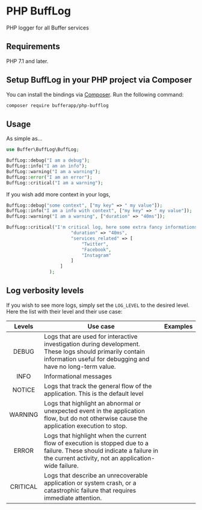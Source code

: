 # PHP BuffLog

PHP logger for all Buffer services


## Requirements

PHP 7.1 and later.

## Setup BuffLog in your PHP project via Composer

You can install the bindings via [Composer](http://getcomposer.org/). Run the following command:

```bash
composer require bufferapp/php-bufflog
```

## Usage
As simple as...

```php
use Buffer\BuffLog\BuffLog;

BuffLog::debug("I am a debug");
BuffLog::info("I am an info");
BuffLog::warning("I am a warning");
BuffLog::error("I am an error");
BuffLog::critical("I am a warning");
```

If you wish add more context in your logs, 
```php
BuffLog::debug("some context", ["my key" => " my value"]);
BuffLog::info("I am a info with context", ["my key" => " my value"]);
BuffLog::warning("I am a warning", ["duration" => "40ms"]);

BuffLog::critical("I'm critical log, here some extra fancy informations", [
                        "duration" => "40ms",
                        "services_related" => [
                            "Twitter",
                            "Facebook",
                            "Instagram"
                        ]
                    ]
                );
```

## Log verbosity levels

If you wish to see more logs, simply set the `LOG_LEVEL` to the desired level. Here the list with their level and their use case:

| Levels  | Use case  | Examples  |
|:-:|---|---|
| DEBUG  | Logs that are used for interactive investigation during development. These logs should primarily contain information useful for debugging and have no long-term value.  |   |
| INFO | Informational messages |   |
| NOTICE | Logs that track the general flow of the application. This is the default level |   |
| WARNING | Logs that highlight an abnormal or unexpected event in the application flow, but do not otherwise cause the application execution to stop.  |   |
| ERROR |  Logs that highlight when the current flow of execution is stopped due to a failure. These should indicate a failure in the current activity, not an application-wide failure. |   |
| CRITICAL  | Logs that describe an unrecoverable application or system crash, or a catastrophic failure that requires immediate attention.  |   |
